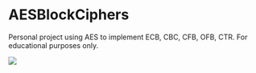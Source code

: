 AESBlockCiphers
=========

Personal project using AES to implement ECB, CBC, CFB, OFB, CTR. For educational 
purposes only. 


<a href='https://travis-ci.org/sebdah/git-pylint-commit-hook'><img src='https://travis-ci.org/dennisme/AESBlockCiphers.svg?branch=develop'></a>
